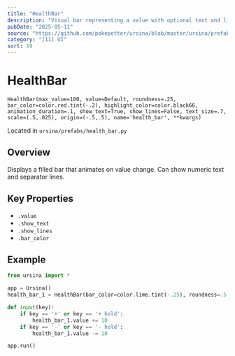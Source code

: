 ```yaml
---
title: "HealthBar"
description: "Visual bar representing a value with optional text and lines."
pubDate: "2025-05-11"
source: "https://github.com/pokepetter/ursina/blob/master/ursina/prefabs/health_bar.py"
category: "[11] UI"
sort: 19
---
```


# HealthBar

`HealthBar(max_value=100, value=Default, roundness=.25, bar_color=color.red.tint(-.2), highlight_color=color.black66, animation_duration=.1, show_text=True, show_lines=False, text_size=.7, scale=(.5,.025), origin=(-.5,.5), name='health_bar', **kwargs)`

Located in `ursina/prefabs/health_bar.py`

## Overview

Displays a filled bar that animates on value change. Can show numeric text and separator lines.

## Key Properties

- `.value`  
- `.show_text`  
- `.show_lines`  
- `.bar_color`

## Example

```python
from ursina import *

app = Ursina()
health_bar_1 = HealthBar(bar_color=color.lime.tint(-.25), roundness=.5, max_value=100, value=50, scale=(.5,.1))

def input(key):
    if key == '+' or key == '+ hold':
        health_bar_1.value += 10
    if key == '-' or key == '- hold':
        health_bar_1.value -= 10

app.run()
```